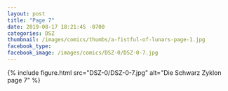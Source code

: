 ```yaml
---
layout: post
title: "Page 7"
date: 2019-08-17 18:21:45 -0700
categories: DSZ
thumbnail: /images/comics/thumbs/a-fistful-of-lunars-page-1.jpg
facebook_type: 
facebook_image: /images/comics/DSZ-0/DSZ-0-7.jpg
---
```


{% include figure.html src="DSZ-0/DSZ-0-7.jpg" alt="Die Schwarz Zyklon page 7" %}

